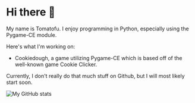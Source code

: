 # Hi there 👋

My name is Tomatofu. I enjoy programming in Python, especially using the Pygame-CE module.

Here's what I'm working on:
 - Cookiedough, a game utilizing Pygame-CE which is based off of the well-known game Cookie Clicker.

Currently, I don't really do that much stuff on Github, but I will most likely start soon.


![My GitHub stats](https://github-readme-stats.vercel.app/api?username=matofu&show_icons=true&theme=transparent)
